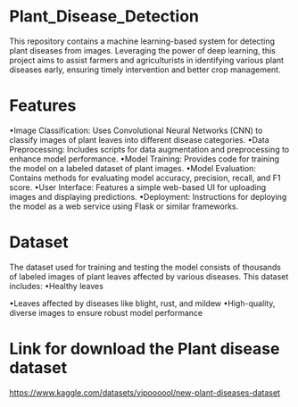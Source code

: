 # Plant_Disease_Detection
This repository contains a machine learning-based system for detecting plant diseases from images. Leveraging the power of deep learning, this project aims to assist farmers and agriculturists in identifying various plant diseases early, ensuring timely intervention and better crop management.

# Features

•Image Classification: Uses Convolutional Neural Networks (CNN) to classify images of plant leaves into different disease categories.
•Data Preprocessing: Includes scripts for data augmentation and preprocessing to enhance model performance.
•Model Training: Provides code for training the model on a labeled dataset of plant images.
•Model Evaluation: Contains methods for evaluating model accuracy, precision, recall, and F1 score.
•User Interface: Features a simple web-based UI for uploading images and displaying predictions.
•Deployment: Instructions for deploying the model as a web service using Flask or similar frameworks.

# Dataset
The dataset used for training and testing the model consists of thousands of labeled images of plant leaves affected by various diseases. This dataset includes:
•Healthy leaves

•Leaves affected by diseases like blight, rust, and mildew
•High-quality, diverse images to ensure robust model performance

# Link for download the Plant disease dataset
https://www.kaggle.com/datasets/vipoooool/new-plant-diseases-dataset

